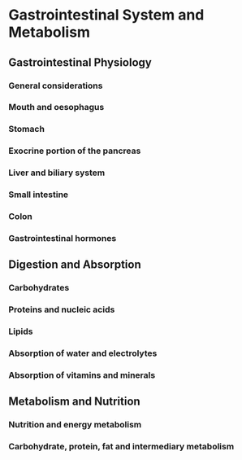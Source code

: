 # Gastrointestinal System and Metabolism

## Gastrointestinal Physiology 

### General considerations 

### Mouth and oesophagus

### Stomach 

### Exocrine portion of the pancreas 

### Liver and biliary system 

### Small intestine 

### Colon 

### Gastrointestinal hormones

## Digestion and Absorption 

### Carbohydrates 

### Proteins and nucleic acids 

### Lipids 

### Absorption of water and electrolytes 

### Absorption of vitamins and minerals 

## Metabolism and Nutrition 

### Nutrition and energy metabolism 

### Carbohydrate, protein, fat and intermediary metabolism

